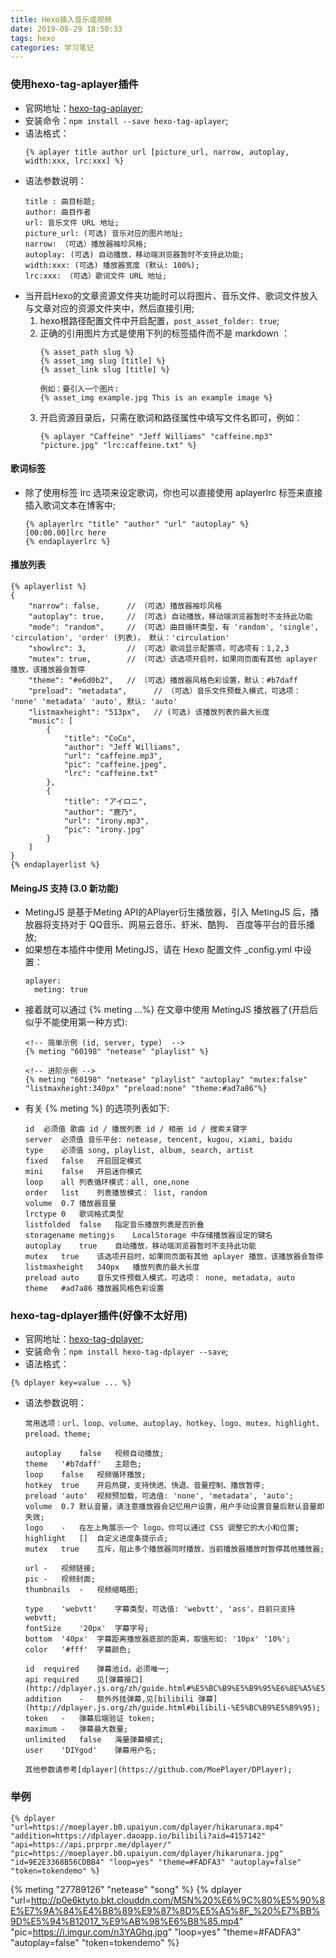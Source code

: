 ```yaml
---
title: Hexo插入音乐或视频
date: 2019-08-29 18:50:33
tags: hexo
categories: 学习笔记
---
```

### 使用hexo-tag-aplayer插件
- 官网地址：[hexo-tag-aplayer](https://github.com/grzhan/hexo-tag-aplayer);
- 安装命令：`npm install --save hexo-tag-aplayer`;
- 语法格式：
	```
	{% aplayer title author url [picture_url, narrow, autoplay, width:xxx, lrc:xxx] %}
	```
- 语法参数说明：
	```
	title : 曲目标题;
	author: 曲目作者
	url: 音乐文件 URL 地址;
	picture_url: (可选) 音乐对应的图片地址;
	narrow: （可选）播放器袖珍风格;
	autoplay: (可选) 自动播放，移动端浏览器暂时不支持此功能;
	width:xxx: (可选) 播放器宽度 (默认: 100%);
	lrc:xxx: （可选）歌词文件 URL 地址;
	```
- 当开启Hexo的文章资源文件夹功能时可以将图片、音乐文件、歌词文件放入与文章对应的资源文件夹中，然后直接引用;
	1. hexo根路径配置文件中开启配置，`post_asset_folder: true`;
	2. 正确的引用图片方式是使用下列的标签插件而不是 markdown ：
		```
		{% asset_path slug %}
		{% asset_img slug [title] %}
		{% asset_link slug [title] %}
		
		例如：要引入一个图片:
		{% asset_img example.jpg This is an example image %}
		```
	3. 开启资源目录后，只需在歌词和路径属性中填写文件名即可，例如：
		```
		{% aplayer "Caffeine" "Jeff Williams" "caffeine.mp3" "picture.jpg" "lrc:caffeine.txt" %}
		```
#### 歌词标签
- 除了使用标签 lrc 选项来设定歌词，你也可以直接使用 aplayerlrc 标签来直接插入歌词文本在博客中;
	```
	{% aplayerlrc "title" "author" "url" "autoplay" %}
	[00:00.00]lrc here
	{% endaplayerlrc %}
	```
#### 播放列表
```
{% aplayerlist %}
{
	"narrow": false,      // （可选）播放器袖珍风格
	"autoplay": true,     // （可选) 自动播放，移动端浏览器暂时不支持此功能
	"mode": "random",     // （可选）曲目循环类型，有 'random', 'single', 'circulation', 'order' (列表)， 默认：'circulation' 
	"showlrc": 3,         // （可选）歌词显示配置项，可选项有：1,2,3
	"mutex": true,        // （可选）该选项开启时，如果同页面有其他 aplayer 播放，该播放器会暂停
	"theme": "#e6d0b2",	  // （可选）播放器风格色彩设置，默认：#b7daff
	"preload": "metadata",      // （可选）音乐文件预载入模式，可选项： 'none' 'metadata' 'auto', 默认: 'auto'
	"listmaxheight": "513px",   // (可选) 该播放列表的最大长度
	"music": [
		{
			"title": "CoCo",
			"author": "Jeff Williams",
			"url": "caffeine.mp3",
			"pic": "caffeine.jpeg",
			"lrc": "caffeine.txt"
		},
		{
			"title": "アイロニ",
			"author": "鹿乃",
			"url": "irony.mp3",
			"pic": "irony.jpg"
		}
	]
}
{% endaplayerlist %}
```
#### MeingJS 支持 (3.0 新功能)
- MetingJS 是基于Meting API的APlayer衍生播放器，引入 MetingJS 后，播放器将支持对于 QQ音乐、网易云音乐、虾米、酷狗、
百度等平台的音乐播放;
- 如果想在本插件中使用 MetingJS，请在 Hexo 配置文件 _config.yml 中设置：
	```
	aplayer:
	  meting: true
	```
- 接着就可以通过 {% meting ...%} 在文章中使用 MetingJS 播放器了(开启后似乎不能使用第一种方式):
	```
	<!-- 简单示例 (id, server, type)  -->
	{% meting "60198" "netease" "playlist" %}

	<!-- 进阶示例 -->
	{% meting "60198" "netease" "playlist" "autoplay" "mutex:false" "listmaxheight:340px" "preload:none" "theme:#ad7a86"%}
	```
- 有关 {% meting %} 的选项列表如下:
	```
	id	必须值	歌曲 id / 播放列表 id / 相册 id / 搜索关键字
	server	必须值	音乐平台: netease, tencent, kugou, xiami, baidu
	type	必须值	song, playlist, album, search, artist
	fixed	false	开启固定模式
	mini	false	开启迷你模式
	loop	all	列表循环模式：all, one,none
	order	list	列表播放模式： list, random
	volume	0.7	播放器音量
	lrctype	0	歌词格式类型
	listfolded	false	指定音乐播放列表是否折叠
	storagename	metingjs	LocalStorage 中存储播放器设定的键名
	autoplay	true	自动播放，移动端浏览器暂时不支持此功能
	mutex	true	该选项开启时，如果同页面有其他 aplayer 播放，该播放器会暂停
	listmaxheight	340px	播放列表的最大长度
	preload	auto	音乐文件预载入模式，可选项： none, metadata, auto
	theme	#ad7a86	播放器风格色彩设置
	```
### hexo-tag-dplayer插件(好像不太好用)
- 官网地址：[hexo-tag-dplayer](https://github.com/MoePlayer/hexo-tag-dplayer);
- 安装命令：`npm install hexo-tag-dplayer --save`;
- 语法格式：
```
{% dplayer key=value ... %}
```
- 语法参数说明：
	```
	常用选项：url、loop、volume、autoplay、hotkey、logo、mutex、highlight、preload、theme;
	
	autoplay	false	视频自动播放;
	theme	'#b7daff'	主题色;
	loop	false	视频循环播放;
	hotkey	true	开启热键，支持快进、快退、音量控制、播放暂停;
	preload	'auto'	视频预加载，可选值: 'none', 'metadata', 'auto';
	volume	0.7	默认音量，请注意播放器会记忆用户设置，用户手动设置音量后默认音量即失效;
	logo	-	在左上角展示一个 logo，你可以通过 CSS 调整它的大小和位置;
	highlight	[]	自定义进度条提示点;
	mutex	true	互斥，阻止多个播放器同时播放，当前播放器播放时暂停其他播放器;
	
	url	-	视频链接;
	pic	-	视频封面;
	thumbnails	-	视频缩略图;
	
	type	'webvtt'	字幕类型，可选值: 'webvtt', 'ass'，目前只支持 webvtt;
	fontSize	'20px'	字幕字号;
	bottom	'40px'	字幕距离播放器底部的距离，取值形如: '10px' '10%';
	color	'#fff'	字幕颜色;
	
	id	required	弹幕池id，必须唯一;
	api	required	见[弹幕接口](http://dplayer.js.org/zh/guide.html#%E5%BC%B9%E5%B9%95%E6%8E%A5%E5%8F%A3);
	addition	-	额外外挂弹幕,见[bilibili 弹幕](http://dplayer.js.org/zh/guide.html#bilibili-%E5%BC%B9%E5%B9%95);
	token	-	弹幕后端验证 token;
	maximum	-	弹幕最大数量;
	unlimited	false	海量弹幕模式;
	user	'DIYgod'	弹幕用户名;
	
	其他参数请参考[dplayer](https://github.com/MoePlayer/DPlayer);
	```
###  举例
```
{% dplayer "url=https://moeplayer.b0.upaiyun.com/dplayer/hikarunara.mp4" "addition=https://dplayer.daoapp.io/bilibili?aid=4157142" "api=https://api.prprpr.me/dplayer/" "pic=https://moeplayer.b0.upaiyun.com/dplayer/hikarunara.jpg" "id=9E2E3368B56CDBB4" "loop=yes" "theme=#FADFA3" "autoplay=false" "token=tokendemo" %}
```
{% meting "27789126" "netease" "song" %}
{% dplayer "url=http://p0e6ktyto.bkt.clouddn.com/MSN%20%E6%9C%80%E5%90%8E%E7%9A%84%E4%B8%89%E9%87%8D%E5%A5%8F_%20%E7%BB%9D%E5%94%B12017_%E9%AB%98%E6%B8%85.mp4"  "pic=https://i.imgur.com/n3YAGhq.jpg" "loop=yes" "theme=#FADFA3" "autoplay=false" "token=tokendemo" %}